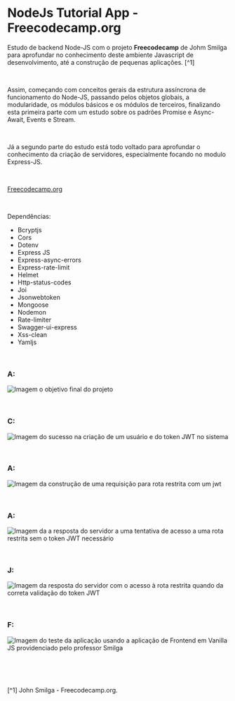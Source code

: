 # NodeJs Tutorial App - Freecodecamp.org


Estudo de backend Node-JS com o projeto **Freecodecamp** de Johm Smilga para aprofundar no conhecimento deste ambiente Javascript de desenvolvimento, até a construção de pequenas aplicações. [^1]


<br />

Assim, começando com conceitos gerais da estrutura assíncrona de funcionamento do Node-JS, passando pelos objetos globais, a modularidade, os módulos básicos e os módulos de terceiros, finalizando esta primeira parte com um estudo sobre os padrões Promise e Async-Await, Events e Stream.


<br />


Já a segundo parte do estudo está todo voltado para aprofundar o conhecimento da criação de servidores, especialmente focando no modulo Express-JS.




<br />

[Freecodecamp.org](https://www.freecodecamp.org/learn/back-end-development-and-apis/)



<br />


Dependências:

- Bcryptjs
- Cors
- Dotenv
- Express JS
- Express-async-errors
- Express-rate-limit
- Helmet
- Http-status-codes
- Joi
- Jsonwebtoken
- Mongoose
- Nodemon
- Rate-limiter
- Swagger-ui-express
- Xss-clean
- Yamljs




<br />

### A:              
![Imagem o objetivo final do projeto](/public/images/)



<br />

### C:                
![Imagem do sucesso na criação de um usuário e do token JWT no sistema](/public/images/)




<br />

### A:                   
![Imagem da construção de uma requisição para rota restrita com um jwt](/public/images/)





<br />

### A:                
![Imagem da a resposta do servidor a uma tentativa de acesso a uma rota restrita sem o token JWT necessário](/public/images/)





<br />

### J:                
![Imagem da resposta do servidor com o acesso à rota restrita quando da correta validação do token JWT](/public/images/)







<br />

### F:                
![Imagem do teste da aplicação usando a aplicação de Frontend em Vanilla JS providenciado pelo professor Smilga](/public/images/)




<br />








<br />
<br />

[^1] John Smilga - Freecodecamp.org.






